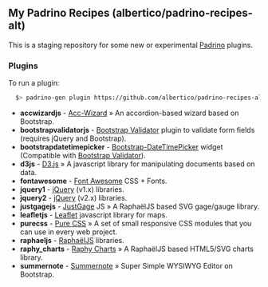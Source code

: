 ## My Padrino Recipes (albertico/padrino-recipes-alt)

This is a staging repository for some new or experimental [Padrino](http://www.padrinorb.com) plugins.

### Plugins

To run a plugin:

```bash
  $> padrino-gen plugin https://github.com/albertico/padrino-recipes-alt/raw/master/plugins/<plugin-file>
```

- **accwizardjs** - [Acc-Wizard](http://sathomas.me/acc-wizard/) » An accordion-based wizard based on Bootstrap.
- **bootstrapvalidatorjs** - [Bootstrap Validator](http://bootstrapvalidator.com/) plugin to validate form fields (requires jQuery and Bootstrap).
- **bootstrapdatetimepicker** - [Bootstrap-DateTimePicker](http://eonasdan.github.io/bootstrap-datetimepicker/) widget (Compatible with [Bootstrap Validator](http://bootstrapvalidator.com/api/#datepicker-example)).
- **d3js** - [D3.js](http://d3js.org/) » A javascript library for manipulating documents based on data.
- **fontawesome** - [Font Awesome](http://fontawesome.io/) CSS + Fonts.
- **jquery1** - [jQuery](http://jquery.com/) (v1.x) libraries.
- **jquery2** - [jQuery](http://jquery.com/) (v2.x) libraries.
- **justgagejs** - [JustGage](http://justgage.com/) JS » A RaphaëlJS based SVG gage/gauge library.
- **leafletjs** - [Leaflet](http://leafletjs.com/) javascript library for maps.
- **purecss** - [Pure CSS](http://purecss.io/) » A set of small responsive CSS modules that you can use in every web project.
- **raphaeljs** - [RaphaëlJS](http://raphaeljs.com/) libraries.
- **raphy_charts** - [Raphy Charts](http://softwarebyjosh.com/raphy-charts/) » A RaphaëlJS based HTML5/SVG charts library.
- **summernote** - [Summernote](http://hackerwins.github.io/summernote/) » Super Simple WYSIWYG Editor on Bootstrap.
